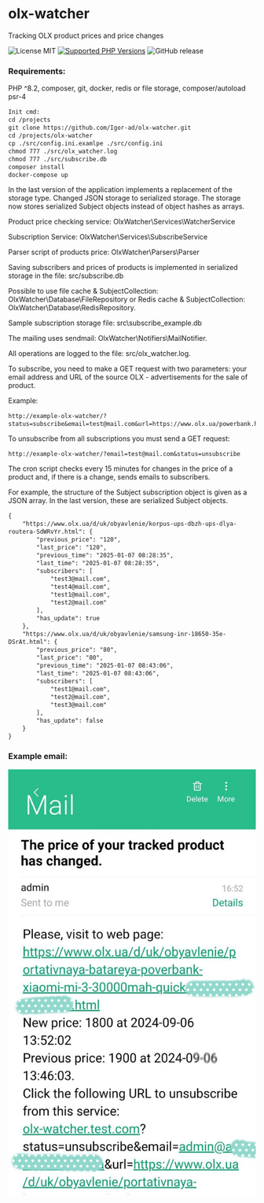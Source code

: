 # olx-watcher

Tracking OLX product prices and price changes

![License MIT](https://img.shields.io/badge/License-MIT-blue)
[![Supported PHP Versions](https://img.shields.io/badge/PHP-8.2,%208.3,%208.4-blue)](https://github.com/Igor-ad/olx-watcher/)
![GitHub release](https://img.shields.io/badge/Release-1.1.0-green)

### Requirements:

PHP ^8.2, composer, git, docker, redis or file storage,
composer/autoload psr-4

```
Init cmd:
cd /projects
git clone https://github.com/Igor-ad/olx-watcher.git
cd /projects/olx-watcher
cp ./src/config.ini.examlpe ./src/config.ini
chmod 777 ./src/olx_watcher.log
chmod 777 ./src/subscribe.db
composer install
docker-compose up
```

In the last version of the application implements a replacement of the storage type. Changed JSON storage to serialized
storage. The storage now stores serialized Subject objects instead of object hashes as arrays.

Product price checking service: OlxWatcher\Services\WatcherService

Subscription Service: OlxWatcher\Services\SubscribeService

Parser script of products price: OlxWatcher\Parsers\Parser

Saving subscribers and prices of products is implemented in serialized storage in the file: src/subscribe.db

Possible to use file cache & SubjectCollection: OlxWatcher\Database\FileRepository
or Redis cache & SubjectCollection: OlxWatcher\Database\RedisRepository.

Sample subscription storage file: src\subscribe_example.db

The mailing uses sendmail: OlxWatcher\Notifiers\MailNotifier.

All operations are logged to the file:  src/olx_watcher.log.

To subscribe, you need to make a GET request with two parameters:
your email address and URL of the source OLX - advertisements for the sale of product.

Example:

```
http://example-olx-watcher/?status=subscribe&email=test@mail.com&url=https://www.olx.ua/powerbank.html
```

To unsubscribe from all subscriptions you must send a GET request:

```
http://example-olx-watcher/?email=test@mail.com&status=unsubscribe
```

The cron script checks every 15 minutes for changes in the price of a product and, if there is a change, sends emails to
subscribers.

For example, the structure of the Subject subscription object is given as a JSON array. In the last version, these are
serialized Subject objects.

```
{
    "https://www.olx.ua/d/uk/obyavlenie/korpus-ups-dbzh-ups-dlya-routera-SdWRvYr.html": {
        "previous_price": "120",
        "last_price": "120",
        "previous_time": "2025-01-07 08:28:35",
        "last_time": "2025-01-07 08:28:35",
        "subscribers": [
            "test3@mail.com",
            "test4@mail.com",
            "test1@mail.com",
            "test2@mail.com"
        ],
        "has_update": true
    },
    "https://www.olx.ua/d/uk/obyavlenie/samsung-inr-18650-35e-DSrAt.html": {
        "previous_price": "80",
        "last_price": "80",
        "previous_time": "2025-01-07 08:43:06",
        "last_time": "2025-01-07 08:43:06",
        "subscribers": [
            "test1@mail.com",
            "test2@mail.com",
            "test3@mail.com"
        ],
        "has_update": false
    }
}
```

### Example email:

![image](public/test_mail.jpg)
